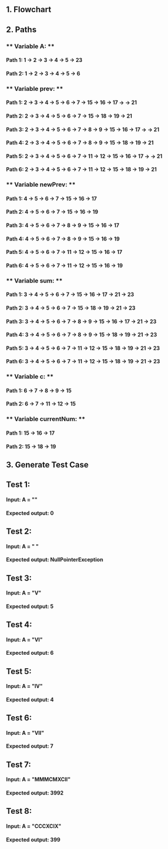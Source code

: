 ## **1. Flowchart**


## **2. Paths**
### ** Variable A: **
#### **Path 1:** 1 &rarr; 2 &rarr; 3 &rarr; 4 &rarr; 5 &rarr; 23
#### **Path 2:** 1 &rarr; 2 &rarr; 3 &rarr; 4 &rarr; 5 &rarr; 6
### ** Variable prev: **
#### **Path 1:** 2 &rarr; 3 &rarr; 4 &rarr; 5 &rarr; 6 &rarr; 7 &rarr; 15 &rarr; 16 &rarr; 17 &rarr; &rarr; 21
#### **Path 2:** 2 &rarr; 3 &rarr; 4 &rarr; 5 &rarr; 6 &rarr; 7 &rarr; 15 &rarr; 18 &rarr; 19 &rarr; 21
#### **Path 3:** 2 &rarr; 3 &rarr; 4 &rarr; 5 &rarr; 6 &rarr; 7 &rarr; 8 &rarr; 9 &rarr; 15 &rarr; 16 &rarr; 17 &rarr; &rarr; 21
#### **Path 4:** 2 &rarr; 3 &rarr; 4 &rarr; 5 &rarr; 6 &rarr; 7 &rarr; 8 &rarr; 9 &rarr; 15 &rarr; 18 &rarr; 19 &rarr; 21
#### **Path 5:** 2 &rarr; 3 &rarr; 4 &rarr; 5 &rarr; 6 &rarr; 7 &rarr; 11 &rarr; 12 &rarr; 15 &rarr; 16 &rarr; 17 &rarr; &rarr; 21
#### **Path 6:** 2 &rarr; 3 &rarr; 4 &rarr; 5 &rarr; 6 &rarr; 7 &rarr; 11 &rarr; 12 &rarr; 15 &rarr; 18 &rarr; 19 &rarr; 21
### ** Variable newPrev: **
#### **Path 1:** 4 &rarr; 5 &rarr; 6 &rarr; 7 &rarr; 15 &rarr; 16 &rarr; 17
#### **Path 2:** 4 &rarr; 5 &rarr; 6 &rarr; 7 &rarr; 15 &rarr; 16 &rarr; 19
#### **Path 3:** 4 &rarr; 5 &rarr; 6 &rarr; 7 &rarr;  8 &rarr; 9 &rarr; 15 &rarr; 16 &rarr; 17
#### **Path 4:** 4 &rarr; 5 &rarr; 6 &rarr; 7 &rarr;  8 &rarr; 9 &rarr; 15 &rarr; 16 &rarr; 19
#### **Path 5:** 4 &rarr; 5 &rarr; 6 &rarr; 7 &rarr;  11 &rarr; 12 &rarr; 15 &rarr; 16 &rarr; 17
#### **Path 6:** 4 &rarr; 5 &rarr; 6 &rarr; 7 &rarr;  11 &rarr; 12 &rarr; 15 &rarr; 16 &rarr; 19
### ** Variable sum: **
#### **Path 1:** 3 &rarr; 4 &rarr; 5 &rarr; 6 &rarr; 7 &rarr; 15 &rarr; 16 &rarr; 17 &rarr; 21 &rarr; 23
#### **Path 2:** 3 &rarr; 4 &rarr; 5 &rarr; 6 &rarr; 7 &rarr; 15 &rarr; 18 &rarr; 19 &rarr; 21 &rarr; 23
#### **Path 3:** 3 &rarr; 4 &rarr; 5 &rarr; 6 &rarr; 7 &rarr; 8 &rarr; 9 &rarr; 15 &rarr; 16 &rarr; 17 &rarr; 21 &rarr; 23
#### **Path 4:** 3 &rarr; 4 &rarr; 5 &rarr; 6 &rarr; 7 &rarr; 8 &rarr; 9 &rarr; 15 &rarr; 18 &rarr; 19 &rarr; 21 &rarr; 23
#### **Path 5:** 3 &rarr; 4 &rarr; 5 &rarr; 6 &rarr; 7 &rarr; 11 &rarr; 12 &rarr; 15 &rarr; 18 &rarr; 19 &rarr; 21 &rarr; 23
#### **Path 6:** 3 &rarr; 4 &rarr; 5 &rarr; 6 &rarr; 7 &rarr; 11 &rarr; 12 &rarr; 15 &rarr; 18 &rarr; 19 &rarr; 21 &rarr; 23
### ** Variable c: **
#### **Path 1:** 6 &rarr; 7 &rarr; 8 &rarr; 9 &rarr; 15
#### **Path 2:** 6 &rarr; 7 &rarr; 11 &rarr; 12 &rarr; 15
### ** Variable currentNum: **
#### **Path 1:**  15 &rarr; 16 &rarr; 17
#### **Path 2:**  15 &rarr; 18 &rarr; 19

## **3. Generate Test Case**
## **Test 1:**
#### **Input**: A = ""
#### **Expected output**: 0
## **Test 2:**
#### **Input**: A = " "
#### **Expected output**: NullPointerException 
## **Test 3:**
#### **Input**: A = "V"
#### **Expected output**: 5 
## **Test 4:**
#### **Input**: A = "VI"
#### **Expected output**: 6
## **Test 5:**
#### **Input**: A = "IV"
#### **Expected output**: 4
## **Test 6:**
#### **Input**: A = "VII"
#### **Expected output**: 7
## **Test 7:**
#### **Input**: A = "MMMCMXCII"
#### **Expected output**: 3992
## **Test 8:**
#### **Input**: A = "CCCXCIX"
#### **Expected output**: 399


